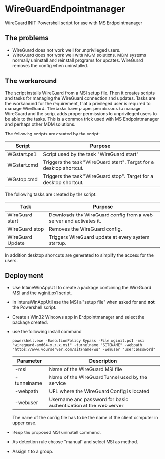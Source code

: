 # WireGuardEndpointmanager

WireGuard INIT Powershell script for use with MS Endpointmanager

## The problems

* WireGuard does not work well for unprivileged users.
* WireGuard does not work well with MGM solutions. MDM systems normally uninstall and reinstall programs for updates. WireGuard removes the config when uninstalled.

## The workaround

The script installs WireGuard from a MSI setup file. Then it creates scripts and tasks for managing the WireGuard connection and updates. Tasks are the workaround for the requirement, that a privileged user is required to manage WireGuard. The tasks have proper permissions to manage WireGuard and the script adds proper permissions to unprivileged users to be able to the tasks. This is a common trick used with MS Endpointmanager and perhaps other MDM solutions.

The following scripts are created by the script:

| Script | Purpose |
| --- | --- |
| WGstart.ps1 | Script used by the task "WireGuard start" |
| WGstart.cmd | Triggers the task "WireGuard start". Target for a desktop shortcut. |
| WGstop.cmd | Triggers the task "WireGuard stop". Target for a desktop shortcut. |

The following tasks are created by the script:

| Task | Purpose |
| --- | --- |
| WireGuard start | Downloads the WireGuard config from a web server and activates it. |
| WireGuard stop | Removes the WireGuard config. |
| WireGuard Update | Triggers WireGuard update at every system startup. |

In addition desktop shortcuts are generated to simplify the access for the users.

## Deployment

* Use IntuneWinAppUtil to create a package containing the WireGuard MSI and the wginit.ps1 script.
* In IntuneWinAppUtil use the MSI a "setup file" when asked for and **not** the Powershell script.
* Create a Win32 Windows app in Endpointmanager and select the package created.
* use the following install command:

      powershell.exe -ExecutionPolicy Bypass -File wginit.ps1 -msi "wireguard-amd64-x.x.x.msi" -tunnelname "SITENAME" -webpath "https://www.yourserver.com/sitename/wg" -webuser "user:password"

    | Parameter | Description |
    | ---  | --- |
    | -msi | Name of the WireGuard MSI file |
    | -tunnelname | Name of the WireGuardTunnel used by the service |
    | -webpath | URL where the WireGuard Config is located |
    | -webuser | Username and password for basic authentication at the web server|

    The name of the config file has to be the name of the client computer in upper case.
* Keep the proposed MSI uninstall command.
* As detection rule choose "manual" and select MSI as method.
* Assign it to a group.
